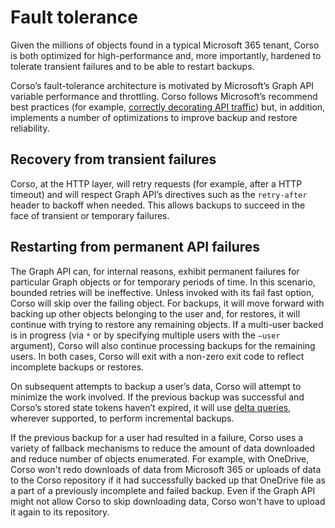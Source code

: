 # Fault tolerance

Given the millions of objects found in a typical Microsoft 365 tenant,
Corso is both optimized for high-performance and, more importantly,
hardened to tolerate transient failures and to be able to restart
backups.

Corso’s fault-tolerance architecture is motivated by Microsoft’s Graph
API variable performance and throttling. Corso follows Microsoft’s
recommend best practices (for example, [correctly decorating API
traffic](https://learn.microsoft.com/en-us/sharepoint/dev/general-development/how-to-avoid-getting-throttled-or-blocked-in-sharepoint-online#how-to-decorate-your-http-traffic))
but, in addition, implements a number of optimizations to improve
backup and restore reliability.

## Recovery from transient failures

Corso, at the HTTP layer, will retry requests (for example, after a
HTTP timeout) and will respect Graph API’s directives such as the
`retry-after` header to backoff when needed. This allows backups to
succeed in the face of transient or temporary failures.

## Restarting from permanent API failures

The Graph API can, for internal reasons, exhibit permanent failures
for particular Graph objects or for temporary periods of time. In this
scenario, bounded retries will be ineffective. Unless invoked with its
fail fast option, Corso will skip over the failing object. For
backups, it will move forward with backing up other objects belonging
to the user and, for restores, it will continue with trying to restore
any remaining objects. If a multi-user backed is in progress (via `*`
or by specifying multiple users with the `—user` argument), Corso will
also continue processing backups for the remaining users. In both
cases, Corso will exit with a non-zero exit code to reflect incomplete
backups or restores.

On subsequent attempts to backup a user’s data, Corso will attempt to
minimize the work involved. If the previous backup was successful and
Corso’s stored state tokens haven’t expired, it will use [delta
queries](https://learn.microsoft.com/en-us/graph/delta-query-overview),
wherever supported, to perform incremental backups.

If the previous backup for a user had resulted in a failure, Corso
uses a variety of fallback mechanisms to reduce the amount of data
downloaded and reduce number of objects enumerated. For example, with
OneDrive, Corso won't redo downloads of data from Microsoft 365 or
uploads of data to the Corso repository if it had successfully backed
up that OneDrive file as a part of a previously incomplete and failed
backup. Even if the Graph API might not allow Corso to skip
downloading data, Corso won't have to upload it again to its
repository.
